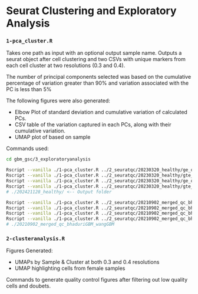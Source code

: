 # Seurat Clustering and Exploratory Analysis

### `1-pca_cluster.R` 

Takes one path as input with an optional output sample name. Outputs a seurat object after cell clustering and two CSVs with unique markers from each cell cluster at two resolutions (0.3 and 0.4). 

The number of principal components selected was based on the cumulative percentage of variation greater than 90% and variation associated with the PC is less than 5%

The following figures were also generated:
- Elbow Plot of standard deviation and cumulative variation of calculated PCs.
- CSV table of the variation captured in each PCs, along with their cumulative variation. 
- UMAP plot of based on sample 

Commands used: 

```bash
cd gbm_gsc/3_exploratoryanalysis

Rscript --vanilla ./1-pca_cluster.R ../2_seuratqc/20230320_healthy/ge_qc_integrated_regressCC.rds >healthy_ge_qc_rcc_pca.out 2>&1
Rscript --vanilla ./1-pca_cluster.R ../2_seuratqc/20230320_healthy/gte_qc_integrated_regressCC.rds >healthy_gte_qc_rcc_pca.out 2>&1
Rscript --vanilla ./1-pca_cluster.R ../2_seuratqc/20230320_healthy/ge_qc_integrated_regressCCdiff.rds >healthy_ge_qc_rccdiff_pca.out 2>&1
Rscript --vanilla ./1-pca_cluster.R ../2_seuratqc/20230320_healthy/gte_qc_integrated_regressCCdiff.rds >healthy_gte_qc_rccdiff_pca.out 2>&1
# ./202421128_healthy/ <-- Output folder

Rscript --vanilla ./1-pca_cluster.R ../2_seuratqc/20210902_merged_qc_bhaduriGBM_wangGBM/merged_ge_qc_integrated_regressCC.rds >gbm_ge_qc_rcc_pca.out 2>&1
Rscript --vanilla ./1-pca_cluster.R ../2_seuratqc/20210902_merged_qc_bhaduriGBM_wangGBM/merged_gte_qc_integrated_regressCC.rds >gbm_ge_qc_rcc_pca.out 2>&1
Rscript --vanilla ./1-pca_cluster.R ../2_seuratqc/20210902_merged_qc_bhaduriGBM_wangGBM/merged_ge_qc_integrated_regressCCdiff.rds >gbm_ge_qc_rccdiff_pca.out 2>&1
Rscript --vanilla ./1-pca_cluster.R ../2_seuratqc/20210902_merged_qc_bhaduriGBM_wangGBM/merged_gte_qc_integrated_regressCCdiff.rds >gbm_gte_qc_rccdiff_pca.out 2>&1
# ./20210902_merged_qc_bhaduriGBM_wangGBM
```

### `2-clusteranalysis.R`

Figures Generated: 

- UMAPs by Sample & Cluster at both 0.3 and 0.4 resolutions
- UMAP highlighting cells from female samples

Commands to generate quality control figures after filtering out low quality cells and doubets. 

```bash

```